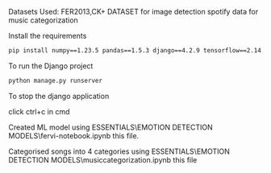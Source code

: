 Datasets Used: 
FER2013,CK+ DATASET for image detection
spotify data for music categorization

Install the requirements
```bash
pip install numpy==1.23.5 pandas==1.5.3 django==4.2.9 tensorflow==2.14.0 opencv-python==4.7.0.72 keras==2.14.0
```
To run the Django project
```bash
python manage.py runserver
```
To stop the django application

click ctrl+c in cmd


Created ML model using ESSENTIALS\EMOTION DETECTION MODELS\fervi-notebook.ipynb this file.

Categorised songs into 4 categories using ESSENTIALS\EMOTION DETECTION MODELS\musiccategorization.ipynb this file




